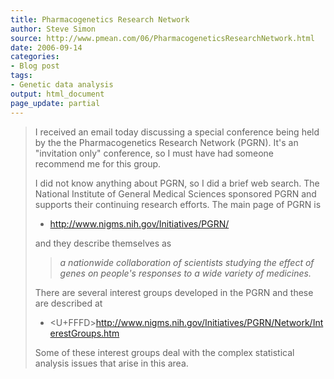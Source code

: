 ```yaml
---
title: Pharmacogenetics Research Network
author: Steve Simon
source: http://www.pmean.com/06/PharmacogeneticsResearchNetwork.html
date: 2006-09-14
categories:
- Blog post
tags:
- Genetic data analysis
output: html_document
page_update: partial
---
```


> I received an email today discussing a special conference being held
> by the the Pharmacogenetics Research Network (PGRN). It's an
> "invitation only" conference, so I must have had someone recommend
> me for this group.
>
> I did not know anything about PGRN, so I did a brief web search. The
> National Institute of General Medical Sciences sponsored PGRN and
> supports their continuing research efforts. The main page of PGRN is
>
> -   <http://www.nigms.nih.gov/Initiatives/PGRN/>
>
> and they describe themselves as
>
> > *a nationwide collaboration of scientists studying the effect of
> > genes on people's responses to a wide variety of medicines.*
>
> There are several interest groups developed in the PGRN and these are
> described at
>
> -   <U+FFFD><http://www.nigms.nih.gov/Initiatives/PGRN/Network/InterestGroups.htm>
>
> Some of these interest groups deal with the complex statistical
> analysis issues that arise in this area.
